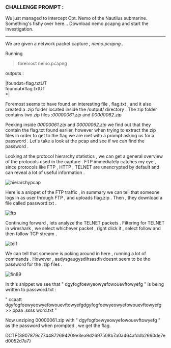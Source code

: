### CHALLENGE PROMPT :

We just managed to intercept Cpt. Nemo of the Nautilus submarine. Something's fishy over here...
Download nemo.pcapng and start the investigation.

----------------------------------------------------------------------------------------------------

We are given a network packet capture , *nemo.pcapng* .

Running 
  
  >foremost nemo.pcapng

outputs :

  |foundat=flag.txtUT <br/>
   foundat=flag.txtUT <br/>
 *| <br/>

Foremost seems to have found an interesting file , flag.txt , and it also created a .zip folder located
inside the /output/ directory . The zip folder contains two zip files :*00000061.zip* and *00000062.zip*

Peeking inside *00000061.zip* and *00000062.zip* we find out that they contain the flag.txt found earlier,
however when trying to extract the zip files in order to get to the flag we are met with a prompt asking
us for a password . Let's take a look at the pcap and see if we can find the password .

Looking at the protocol hierarchy statistics , we can get a general overview of the protocols used in the
capture . FTP immediately catches my eye , since protocols like FTP , HTTP , TELNET are unencrypted by
default and can reveal a lot of useful information .

![hierarchypcap](https://user-images.githubusercontent.com/73142671/104407215-c893f980-5569-11eb-87cc-cb40a91cf969.png)

Here is a snippet of the FTP traffic , in summary we can tell that someone logs in as user through FTP , and 
uploads flag.zip . Then , they download a file called password.txt . 


![ftp](https://user-images.githubusercontent.com/73142671/104407625-b8c8e500-556a-11eb-8e70-bfef98c13dee.png)



Continuing forward , lets analyze the TELNET packets . Filtering for TELNET in wireshark , we select whichever
packet , right click it , select follow and then follow TCP stream .

![tel1](https://user-images.githubusercontent.com/73142671/104408224-448f4100-556c-11eb-8973-6abd53b0a606.png)


We can tell that someone is poking around in here , running a lot of commands . However , aadysgaugysdihsasdh
doesnt seem to be the password for the .zip files .


![fin89](https://user-images.githubusercontent.com/73142671/104408538-deef8480-556c-11eb-8dd1-4952c8375928.png)

In this snippet we see that " dgyfogfoewyeowyefowouevftowyefg " is being written to password.txt :

 " ccaatt  dgyfogfoewyeowyefowouevftowyefgdgyfogfoewyeowyefowouevftowyefg  >>  ppaa 
    .ssss	word.txt "

Now unziping 00000061.zip with " dgyfogfoewyeowyefowouevftowyefg " as the password when prompted , we get the flag.

DCTF{3907879c7744872694209e3ea9d2697508b7a0a464afddb2660de7ed0052d7a7}

